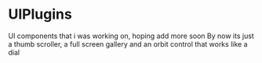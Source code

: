 UIPlugins
=========

UI components that i was working on, hoping add more soon By now its just a thumb scroller, a full screen gallery and an orbit control that works like a dial
